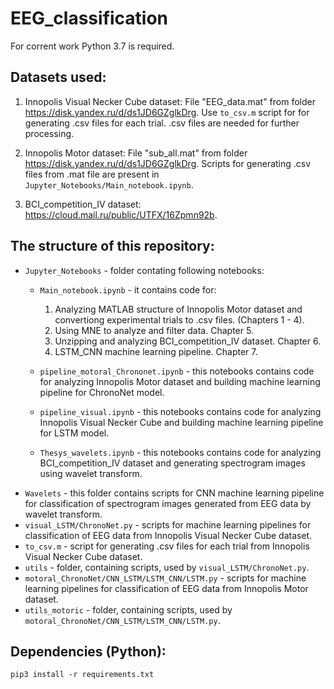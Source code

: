 # EEG_classification

For corrent work Python 3.7 is required. 

## Datasets used:

1) Innopolis Visual Necker Cube dataset: File "EEG_data.mat" from folder https://disk.yandex.ru/d/ds1JD6GZglkDrg. Use ```to_csv.m``` script for for generating .csv files for each trial. .csv files are needed for further processing.

2) Innopolis Motor dataset: File "sub_all.mat" from folder https://disk.yandex.ru/d/ds1JD6GZglkDrg. Scripts for generating .csv files from .mat file are present in ```Jupyter_Notebooks/Main_notebook.ipynb```.

3) BCI_competition_IV dataset: https://cloud.mail.ru/public/UTFX/16Zpmn92b.

## The structure of this repository:

* ```Jupyter_Notebooks``` - folder contating following notebooks:
    * ```Main_notebook.ipynb``` - it contains code for:

        1. Analyzing MATLAB structure of Innopolis Motor dataset and convertiong experimental trials to .csv files. (Chapters 1 - 4).
        2. Using MNE to analyze and filter data. Chapter 5.
        3. Unzipping and analyzing BCI_competition_IV dataset. Chapter 6.
        4. LSTM_CNN machine learning pipeline. Chapter 7.
    * ```pipeline_motoral_Chrononet.ipynb``` - this notebooks contains code for analyzing Innopolis Motor dataset and building machine learning pipeline for ChronoNet model.
    * ```pipeline_visual.ipynb``` - this notebooks contains code for analyzing Innopolis Visual Necker Cube and building machine learning pipeline for LSTM model.
    * ```Thesys_wavelets.ipynb``` - this notebooks contains code for analyzing BCI_competition_IV dataset and generating spectrogram images using wavelet transform.
* ```Wavelets``` - this folder contains scripts for CNN machine learning pipeline for classification of spectrogram images generated from EEG data by wavelet transform.
* ```visual_LSTM/ChronoNet.py``` - scripts for machine learning pipelines for classification of EEG data from Innopolis Visual Necker Cube dataset.
* ```to_csv.m``` - script for generating .csv files for each trial from Innopolis Visual Necker Cube dataset. 
* ```utils``` - folder, containing scripts, used by ```visual_LSTM/ChronoNet.py```.
* ```motoral_ChronoNet/CNN_LSTM/LSTM_CNN/LSTM.py``` - scripts for machine learning pipelines for classification of EEG data from Innopolis Motor dataset.
* ```utils_motoric``` - folder, containing scripts, used by ```motoral_ChronoNet/CNN_LSTM/LSTM_CNN/LSTM.py```.

## Dependencies (Python):

```pip3 install -r requirements.txt```
